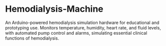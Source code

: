 # Hemodialysis-Machine
An Arduino-powered hemodialysis simulation hardware for educational and prototyping use. Monitors temperature, humidity, heart rate, and fluid levels, with automated pump control and alarms, simulating essential clinical functions of hemodialysis.

